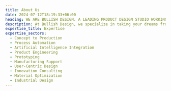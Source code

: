 ```yaml
---
title: About Us
date: 2024-07-12T18:19:33+06:00
heading: WE ARE BULLISH DESIGN. A LEADING PRODUCT DESIGN STUDIO WORKING AT THE CUTTING EDGE OF PRODUCT DEVELOPMENT.
description: At Bullish Design, we specialize in taking your dreams from concept to production, transforming innovative ideas into tangible products. Leveraging advanced process automation and artificial intelligence, we streamline development, ensuring efficiency and precision at every step. Our mission is to push boundaries in product design while delivering exceptional value to our clients.
expertise_title: Expertise
expertise_sectors:
  - Concept to Production
  - Process Automation
  - Artificial Intelligence Integration
  - Product Engineering
  - Prototyping
  - Manufacturing Support
  - User-Centric Design
  - Innovation Consulting
  - Material Optimization
  - Industrial Design
---
```


